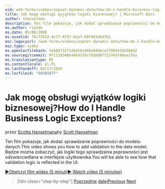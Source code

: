 ```yaml
---
uid: web-forms/videos/aspnet-dynamic-data/how-do-i-handle-business-logic-exceptions
title: Jak mogę obsługi wyjątków logiki biznesowej? | Microsoft Docs
author: shanselman
description: Ten film pokazuje, jak dodać sprawdzanie poprawności do modelu danych. Będzie można zobaczyć, jak logiki tego sprawdzania poprawności jest odzwierciedlana w interfejsie użytkownika.
ms.author: riande
ms.date: 05/08/2008
ms.assetid: f6c73522-4c77-4757-b1af-69f9d1db4fb1
msc.legacyurl: /web-forms/videos/aspnet-dynamic-data/how-do-i-handle-business-logic-exceptions
msc.type: video
ms.openlocfilehash: 5eb84731714bd181d69a94bbce27993439288d42
ms.sourcegitcommit: 0f1119340e4464720cfd16d0ff15764746ea1fea
ms.translationtype: MT
ms.contentlocale: pl-PL
ms.lasthandoff: 04/17/2019
ms.locfileid: "59381877"
---
```

# <a name="how-do-i-handle-business-logic-exceptions"></a><span data-ttu-id="d7bb7-105">Jak mogę obsługi wyjątków logiki biznesowej?</span><span class="sxs-lookup"><span data-stu-id="d7bb7-105">How do I Handle Business Logic Exceptions?</span></span>

<span data-ttu-id="d7bb7-106">przez [Scotta Hanselmana](https://github.com/shanselman)</span><span class="sxs-lookup"><span data-stu-id="d7bb7-106">by [Scott Hanselman](https://github.com/shanselman)</span></span>

<span data-ttu-id="d7bb7-107">Ten film pokazuje, jak dodać sprawdzanie poprawności do modelu danych.</span><span class="sxs-lookup"><span data-stu-id="d7bb7-107">This video shows you how to add validation to the data model.</span></span> <span data-ttu-id="d7bb7-108">Będzie można zobaczyć, jak logiki tego sprawdzania poprawności jest odzwierciedlana w interfejsie użytkownika.</span><span class="sxs-lookup"><span data-stu-id="d7bb7-108">You will be able to see how that validation logic is reflected in the UI.</span></span>

[<span data-ttu-id="d7bb7-109">&#9654;Obejrzyj film wideo (5 minut)</span><span class="sxs-lookup"><span data-stu-id="d7bb7-109">&#9654; Watch video (5 minutes)</span></span>](https://channel9.msdn.com/Blogs/ASP-NET-Site-Videos/how-do-i-handle-business-logic-exceptions)

> [!div class="step-by-step"]
> <span data-ttu-id="d7bb7-110">[Poprzednie](how-do-i-change-how-my-fields-render.md)
> [dalej](how-do-i-make-custom-pages.md)</span><span class="sxs-lookup"><span data-stu-id="d7bb7-110">[Previous](how-do-i-change-how-my-fields-render.md)
[Next](how-do-i-make-custom-pages.md)</span></span>
